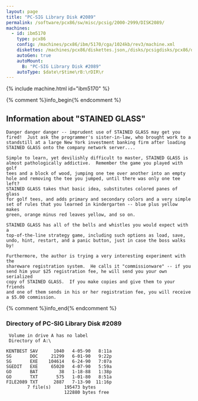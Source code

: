 ```yaml
---
layout: page
title: "PC-SIG Library Disk #2089"
permalink: /software/pcx86/sw/misc/pcsig/2000-2999/DISK2089/
machines:
  - id: ibm5170
    type: pcx86
    config: /machines/pcx86/ibm/5170/cga/1024kb/rev3/machine.xml
    diskettes: /machines/pcx86/diskettes.json,/disks/pcsigdisks/pcx86/diskettes.json
    autoGen: true
    autoMount:
      B: "PC-SIG Library Disk #2089"
    autoType: $date\r$time\rB:\rDIR\r
---
```


{% include machine.html id="ibm5170" %}

{% comment %}info_begin{% endcomment %}

## Information about "STAINED GLASS"

    Danger danger danger -- imprudent use of STAINED GLASS may get you
    fired!  Just ask the programmer's sister-in-law, who brought work to a
    standstill at a large New York investment banking firm after loading
    STAINED GLASS onto the company network server....
    
    Simple to learn, yet devilishly difficult to master, STAINED GLASS is
    almost pathologically addictive.  Remember the game you played with golf
    tees and a block of wood, jumping one tee over another into an empty
    hole and removing the tee you jumped, until there was only one tee left?
    STAINED GLASS takes that basic idea, substitutes colored panes of glass
    for golf tees, and adds primary and secondary colors and a very simple
    set of rules that you learned in kindergarten -- blue plus yellow makes
    green, orange minus red leaves yellow, and so on.
    
    STAINED GLASS has all of the bells and whistles you would expect with a
    top-of-the-line strategy game, including such options as load, save,
    undo, hint, restart, and a panic button, just in case the boss walks by!
    
    Furthermore, the author is trying a very interesting experiment with the
    shareware registration system.  He calls it "commissionware" -- if you
    send him your $25 registration fee, he will send you your own serialized
    copy of STAINED GLASS.  If you make copies and give them to your friends
    and one of them sends in his or her registration fee, you will receive
    a $5.00 commission.
{% comment %}info_end{% endcomment %}


### Directory of PC-SIG Library Disk #2089

     Volume in drive A has no label
     Directory of A:\

    KENTBEST SAV      1040   4-05-90   8:11a
    SG       DOC     21299   6-01-90   9:22p
    SG       EXE    104614   6-24-90   7:07a
    SGEDIT   EXE     65020   4-07-90   5:59a
    GO       BAT        38   1-18-88   1:38p
    GO       TXT       575   1-01-80   8:51a
    FILE2089 TXT      2887   7-13-90  11:16p
            7 file(s)     195473 bytes
                          122880 bytes free
